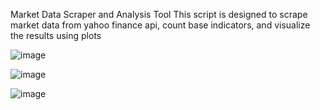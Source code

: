 Market Data Scraper and Analysis Tool
This script is designed to scrape market data from yahoo finance api, count base indicators, and visualize the results using plots

![image](https://github.com/user-attachments/assets/197e4219-a829-4aae-a785-52a60020a8ea)

![image](https://github.com/user-attachments/assets/a8252ae8-071b-48b7-ab23-fd1f555d3d5a)

![image](https://github.com/user-attachments/assets/16833b84-a5ed-4d83-8ef5-ea1c5564d0a1)
